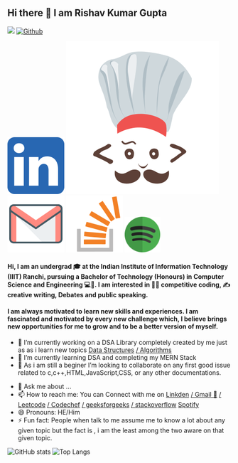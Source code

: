 ## Hi there 👋 I am Rishav Kumar Gupta 

![](https://visitor-badge.laobi.icu/badge?page_id=Rishav9852Kumar)    [![Github](https://img.shields.io/github/followers/Rishav9852Kumar?label=Follow&style=social)](https://github.com/Rishav9852Kumar)

[<img src="https://github.com/Rishav9852Kumar/Rishav9852Kumar/blob/main/IMAGE/linkden.png">](https://www.linkedin.com/in/rishav-kumar-iiitranchi)
[<img src="https://github.com/Rishav9852Kumar/Rishav9852Kumar/blob/main/IMAGE/codechef.png">](https://www.codechef.com/users/rishavkum_123)
[<img src="https://github.com/Rishav9852Kumar/Rishav9852Kumar/blob/main/IMAGE/gmail.png">](rishavkumaraug2000@gmail.com)
[<img src="https://github.com/Rishav9852Kumar/Rishav9852Kumar/blob/main/IMAGE/stackoverflow.png">](https://stackoverflow.com/users/16449946/rishav-kumar?tab=profile)
[<img src="https://github.com/Rishav9852Kumar/Rishav9852Kumar/blob/main/IMAGE/spotify.png" width="80" height="80">](https://open.spotify.com/user/31ok5viispf7f2gjzpvcty2oyc5i)

#### Hi, I am an undergrad 🎓 at the Indian Institute of Information Technology (IIIT) Ranchi[.](https://www.linkedin.com/in/rishav-kumar-iiitranchi/?lipi=urn%3Ali%3Apage%3Ad_flagship3_profile_view_base%3BmZXSCFStSCGADlZ6ID5exg%3D%3D#) pursuing a Bachelor of Technology (Honours) in Computer Science and Engineering 💻🤖. I am interested in 👨‍💻 competitive coding, ✍️ creative writing, Debates and public speaking.

#### I am always motivated to learn new skills and experiences. I am fascinated and motivated by every new challenge which, I believe brings new opportunities for me to grow and to be a better version of myself.
- 🔭 I’m currently working on a DSA Library completely created by me just as as i learn new topics [Data Structures](https://github.com/Rishav9852Kumar/Data-Structure-) [/ Algorithms](https://github.com/Rishav9852Kumar/Algorithms-and-implementations-of-Queues-and-stacks-in-commotion-examples)
- 🌱 I’m currently learning DSA and completing my MERN Stack
- 👯 As i am still a beginer I’m looking to collaborate on any first good issue related to c,c++,HTML,JavaScript,CSS, or any other documentations.
<!--🤔 I’m looking for help with App development and Kotlin -->
- 💬 Ask me about ...
- 📫 How to reach me: You can Connect with me on [Linkden](linkedin.com/in/rishav-kumar-iiitranchi) [/ Gmail 📧](rishavkumaraug2000@gmail.com) [/ Leetcode](https://leetcode.com/rishavkumaraug20005212/) [/ Codechef](https://www.codechef.com/users/rishavkum_123) [/ geeksforgeeks](https://auth.geeksforgeeks.org/user/rishavkumaraug20005212/practice/) [/ stackoverflow](https://stackoverflow.com/users/16449946/rishav-kumar?tab=profile) [Spotify](https://open.spotify.com/user/31ok5viispf7f2gjzpvcty2oyc5i)
- 😄 Pronouns: HE/Him
- ⚡ Fun fact: People when talk to me assume me to know a lot about any given topic but the fact is , i am the least among the two aware on that given topic.

![GitHub stats](https://github-readme-stats.vercel.app/api?username=Rishav9852Kumar&show_icons=true&theme=aura) 
![Top Langs](https://github-readme-stats.vercel.app/api/top-langs/?username=Rishav9852Kumar&theme=aura) 
